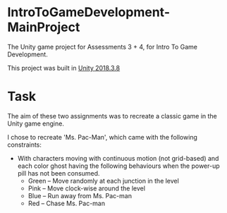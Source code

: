 # IntroToGameDevelopment-MainProject
The Unity game project for Assessments 3 + 4, for Intro To Game Development.

This project was built in [Unity 2018.3.8](https://unity.com/)


# Task
The aim of these two assignments was to recreate a classic game in the Unity game engine.

I chose to recreate 'Ms. Pac-Man', which came with the following constraints:
*  With characters moving with continuous motion (not grid-based) and each color ghost having the following behaviours when the power-up pill has not been consumed.
   * Green – Move randomly at each junction in the level
   * Pink – Move clock-wise around the level
   * Blue – Run away from Ms. Pac-man
   * Red – Chase Ms. Pac-man
